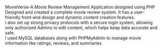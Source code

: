 MovieVerse-A Movie Review Management Application designed using PHP
<br>
Designed and created a complete movie review system. It has a user-friendly front-end design and dynamic content creation features.
<br>
I also set up strong privacy protocols with a secure login system, allowing only authorized Admins to edit content, which helps keep data accurate and safe.
<br>
I used MySQL databases along with PHPMyAdmin to manage movie information like ratings, reviews, and summaries
